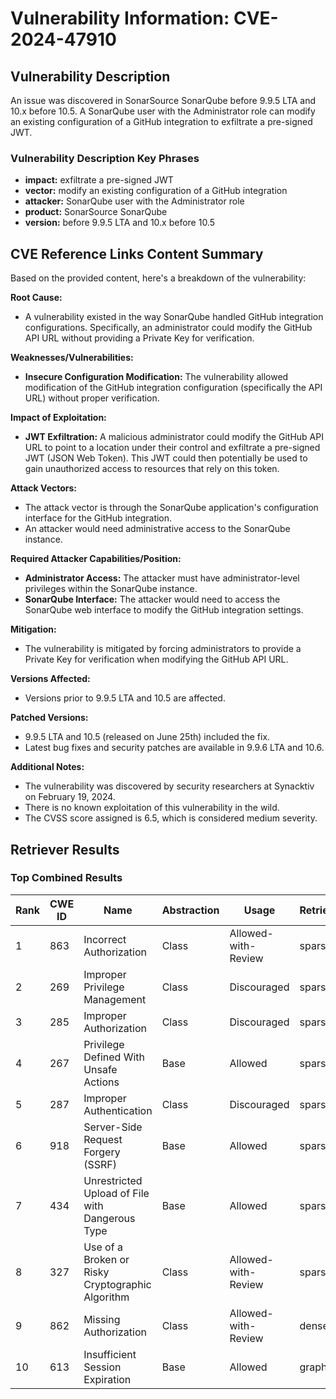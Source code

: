 # Vulnerability Information: CVE-2024-47910

## Vulnerability Description
An issue was discovered in SonarSource SonarQube before 9.9.5 LTA and 10.x before 10.5. A SonarQube user with the Administrator role can modify an existing configuration of a GitHub integration to exfiltrate a pre-signed JWT.

### Vulnerability Description Key Phrases
- **impact:** exfiltrate a pre-signed JWT
- **vector:** modify an existing configuration of a GitHub integration
- **attacker:** SonarQube user with the Administrator role
- **product:** SonarSource SonarQube
- **version:** before 9.9.5 LTA and 10.x before 10.5

## CVE Reference Links Content Summary
Based on the provided content, here's a breakdown of the vulnerability:

**Root Cause:**

*   A vulnerability existed in the way SonarQube handled GitHub integration configurations. Specifically, an administrator could modify the GitHub API URL without providing a Private Key for verification.

**Weaknesses/Vulnerabilities:**

*   **Insecure Configuration Modification:** The vulnerability allowed modification of the GitHub integration configuration (specifically the API URL) without proper verification.

**Impact of Exploitation:**

*   **JWT Exfiltration:** A malicious administrator could modify the GitHub API URL to point to a location under their control and exfiltrate a pre-signed JWT (JSON Web Token). This JWT could then potentially be used to gain unauthorized access to resources that rely on this token.

**Attack Vectors:**

*   The attack vector is through the SonarQube application's configuration interface for the GitHub integration.
*   An attacker would need administrative access to the SonarQube instance.

**Required Attacker Capabilities/Position:**

*   **Administrator Access:** The attacker must have administrator-level privileges within the SonarQube instance.
*   **SonarQube Interface:** The attacker would need to access the SonarQube web interface to modify the GitHub integration settings.

**Mitigation:**

*   The vulnerability is mitigated by forcing administrators to provide a Private Key for verification when modifying the GitHub API URL.

**Versions Affected:**

*   Versions prior to 9.9.5 LTA and 10.5 are affected.

**Patched Versions:**

*   9.9.5 LTA and 10.5 (released on June 25th) included the fix.
*   Latest bug fixes and security patches are available in 9.9.6 LTA and 10.6.

**Additional Notes:**

*   The vulnerability was discovered by security researchers at Synacktiv on February 19, 2024.
*   There is no known exploitation of this vulnerability in the wild.
*   The CVSS score assigned is 6.5, which is considered medium severity.

## Retriever Results

### Top Combined Results

| Rank | CWE ID | Name | Abstraction | Usage  | Retrievers | Individual Scores |
|------|--------|------|-------------|-------|------------|-------------------|
| 1 | 863 | Incorrect Authorization | Class | Allowed-with-Review | sparse | 0.077 |
| 2 | 269 | Improper Privilege Management | Class | Discouraged | sparse | 0.074 |
| 3 | 285 | Improper Authorization | Class | Discouraged | sparse | 0.073 |
| 4 | 267 | Privilege Defined With Unsafe Actions | Base | Allowed | sparse | 0.072 |
| 5 | 287 | Improper Authentication | Class | Discouraged | sparse | 0.071 |
| 6 | 918 | Server-Side Request Forgery (SSRF) | Base | Allowed | sparse | 0.071 |
| 7 | 434 | Unrestricted Upload of File with Dangerous Type | Base | Allowed | sparse | 0.071 |
| 8 | 327 | Use of a Broken or Risky Cryptographic Algorithm | Class | Allowed-with-Review | sparse | 0.071 |
| 9 | 862 | Missing Authorization | Class | Allowed-with-Review | dense | 0.506 |
| 10 | 613 | Insufficient Session Expiration | Base | Allowed | graph | 0.002 |

